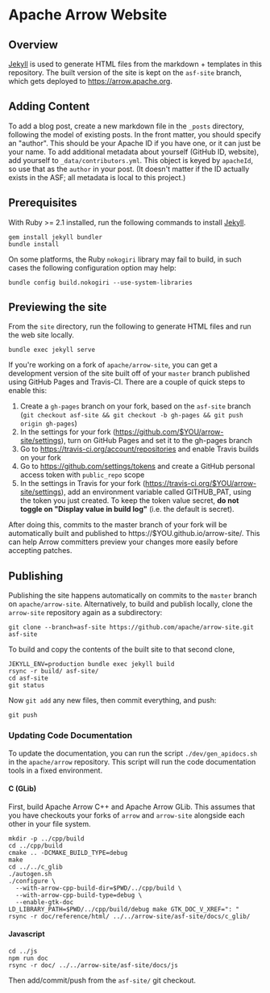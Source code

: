 <!---
  Licensed to the Apache Software Foundation (ASF) under one
  or more contributor license agreements.  See the NOTICE file
  distributed with this work for additional information
  regarding copyright ownership.  The ASF licenses this file
  to you under the Apache License, Version 2.0 (the
  "License"); you may not use this file except in compliance
  with the License.  You may obtain a copy of the License at

    http://www.apache.org/licenses/LICENSE-2.0

  Unless required by applicable law or agreed to in writing,
  software distributed under the License is distributed on an
  "AS IS" BASIS, WITHOUT WARRANTIES OR CONDITIONS OF ANY
  KIND, either express or implied.  See the License for the
  specific language governing permissions and limitations
  under the License.
-->

# Apache Arrow Website

## Overview

[Jekyll](https://jekyllrb.com/) is used to generate HTML files from the markdown + templates in this repository. The built version of the site is kept on the `asf-site` branch, which gets deployed to https://arrow.apache.org.

## Adding Content

To add a blog post, create a new markdown file in the `_posts` directory, following the model of existing posts. In the front matter, you should specify an "author". This should be your Apache ID if you have one, or it can just be your name. To add additional metadata about yourself (GitHub ID, website), add yourself to `_data/contributors.yml`. This object is keyed by `apacheId`, so use that as the `author` in your post. (It doesn't matter if the ID actually exists in the ASF; all metadata is local to this project.)

## Prerequisites

With Ruby >= 2.1 installed, run the following commands to install
[Jekyll](https://jekyllrb.com/).

```shell
gem install jekyll bundler
bundle install
```

On some platforms, the Ruby `nokogiri` library may fail to build, in
such cases the following configuration option may help:

```
bundle config build.nokogiri --use-system-libraries
```

## Previewing the site

From the `site` directory, run the following to generate HTML files and run the
web site locally.

```
bundle exec jekyll serve
```

If you're working on a fork of `apache/arrow-site`, you can get a development version of the site built off of your `master` branch published using GitHub Pages and Travis-CI. There are a couple of quick steps to enable this:

1. Create a `gh-pages` branch on your fork, based on the `asf-site` branch (`git checkout asf-site && git checkout -b gh-pages && git push origin gh-pages`)
2. In the settings for your fork (https://github.com/$YOU/arrow-site/settings), turn on GitHub Pages and set it to the gh-pages branch
3. Go to https://travis-ci.org/account/repositories and enable Travis builds on your fork
4. Go to https://github.com/settings/tokens and create a GitHub personal access token with `public_repo` scope
5. In the settings in Travis for your fork (https://travis-ci.org/$YOU/arrow-site/settings), add an environment variable called GITHUB_PAT, using the token you just created. To keep the token value secret, **do not toggle on "Display value in build log"** (i.e. the default is secret).

After doing this, commits to the master branch of your fork will be automatically built and published to https://$YOU.github.io/arrow-site/. This can help Arrow committers preview your changes more easily before accepting patches. 

## Publishing

Publishing the site happens automatically on commits to the `master` branch on `apache/arrow-site`. Alternatively, to build and publish locally, clone the `arrow-site`
repository again as a subdirectory:

```shell
git clone --branch=asf-site https://github.com/apache/arrow-site.git asf-site
```

To build and copy the contents of the built site to that second clone,

```shell
JEKYLL_ENV=production bundle exec jekyll build
rsync -r build/ asf-site/
cd asf-site
git status
```

Now `git add` any new files, then commit everything, and push:

```
git push
```

### Updating Code Documentation

To update the documentation, you can run the script `./dev/gen_apidocs.sh` in the `apache/arrow` repository. This script
will run the code documentation tools in a fixed environment.

#### C (GLib)

First, build Apache Arrow C++ and Apache Arrow GLib. This assumes that you have checkouts your forks of `arrow` and `arrow-site` alongside each other in your file system.

```
mkdir -p ../cpp/build
cd ../cpp/build
cmake .. -DCMAKE_BUILD_TYPE=debug
make
cd ../../c_glib
./autogen.sh
./configure \
  --with-arrow-cpp-build-dir=$PWD/../cpp/build \
  --with-arrow-cpp-build-type=debug \
  --enable-gtk-doc
LD_LIBRARY_PATH=$PWD/../cpp/build/debug make GTK_DOC_V_XREF=": "
rsync -r doc/reference/html/ ../../arrow-site/asf-site/docs/c_glib/
```

#### Javascript

```
cd ../js
npm run doc
rsync -r doc/ ../../arrow-site/asf-site/docs/js
```

Then add/commit/push from the `asf-site/` git checkout.

